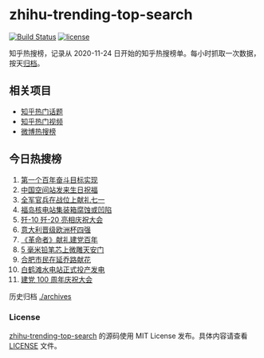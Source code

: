 # zhihu-trending-top-search

[![Build Status](https://github.com/justjavac/zhihu-trending-top-search/workflows/ci/badge.svg?branch=main)](https://github.com/justjavac/zhihu-trending-top-search/actions)
[![license](https://img.shields.io/github/license/justjavac/zhihu-trending-top-search)](https://github.com/justjavac/zhihu-trending-top-search/blob/main/LICENSE)

知乎热搜榜，记录从 2020-11-24 日开始的知乎热搜榜单。每小时抓取一次数据，按天[归档](./archives)。

## 相关项目

- [知乎热门话题](https://github.com/justjavac/zhihu-trending-hot-questions)
- [知乎热门视频](https://github.com/justjavac/zhihu-trending-hot-video)
- [微博热搜榜](https://github.com/justjavac/weibo-trending-hot-search)

## 今日热搜榜

<!-- BEGIN -->
<!-- 最后更新时间 Sat Jul 03 2021 08:19:04 GMT+0800 (China Standard Time) -->

1. [第一个百年奋斗目标实现](https://www.zhihu.com/search?q=百年奋斗目标)
2. [中国空间站发来生日祝福](https://www.zhihu.com/search?q=空间站)
3. [全军官兵在战位上献礼七一](https://www.zhihu.com/search?q=部队官兵)
4. [福岛核电站集装箱腐蚀或凹陷](https://www.zhihu.com/search?q=福岛核电站)
5. [歼-10 歼-20 亮相庆祝大会](https://www.zhihu.com/search?q=歼20)
6. [意大利晋级欧洲杯四强](https://www.zhihu.com/search?q=意大利队)
7. [《革命者》献礼建党百年](https://www.zhihu.com/search?q=革命者)
8. [5 毫米铅笔芯上微雕天安门](https://www.zhihu.com/search?q=微雕天安门)
9. [合肥市民在延乔路献花](https://www.zhihu.com/search?q=合肥延乔路)
10. [白鹤滩水电站正式投产发电](https://www.zhihu.com/search?q=白鹤滩水电站)
11. [建党 100 周年庆祝大会](https://www.zhihu.com/search?q=庆祝大会)

<!-- END -->

历史归档 [./archives](./archives)

### License

[zhihu-trending-top-search](https://github.com/justjavac/zhihu-trending-top-search)
的源码使用 MIT License 发布。具体内容请查看 [LICENSE](./LICENSE) 文件。
